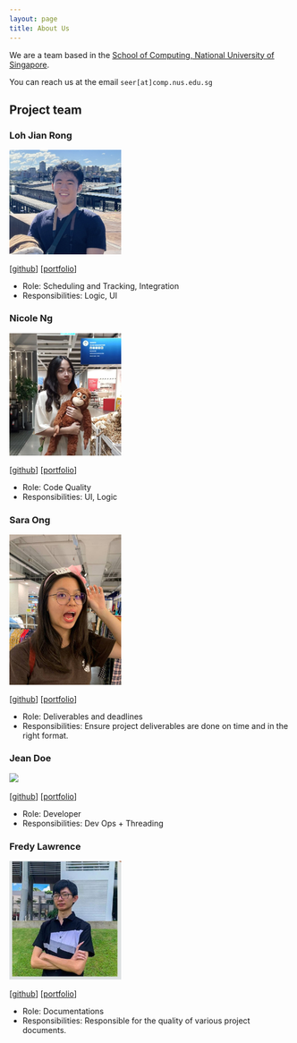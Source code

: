 ```yaml
---
layout: page
title: About Us
---
```


We are a team based in the [School of Computing, National University of Singapore](http://www.comp.nus.edu.sg).

You can reach us at the email `seer[at]comp.nus.edu.sg`

## Project team

### Loh Jian Rong

<img src="images/jianrong7.png" width="200px">

[[github](https://github.com/jianrong7)]
[[portfolio](team/jianrong7.md)]

* Role: Scheduling and Tracking, Integration
* Responsibilities: Logic, UI

### Nicole Ng

<img src="images/nicolengk.png" width="200px">

[[github](http://github.com/nicolengk)]
[[portfolio](team/nicolengk.md)]

* Role: Code Quality
* Responsibilities: UI, Logic

### Sara Ong

<img src="images/saraozn.png" width="200px">

[[github](http://github.com/saraozn)] [[portfolio](team/saraozn.md)]

* Role: Deliverables and deadlines
* Responsibilities: Ensure project deliverables are done on time and in the right format.

### Jean Doe

<img src="images/johndoe.png" width="200px">

[[github](http://github.com/johndoe)]
[[portfolio](team/johndoe.md)]

* Role: Developer
* Responsibilities: Dev Ops + Threading

### Fredy Lawrence

<img src="images/chrainx.png" width="200px">

[[github](http://github.com/chrainx)]
[[portfolio](team/chrainx.md)]

* Role: Documentations
* Responsibilities: Responsible for the quality of various project documents.
